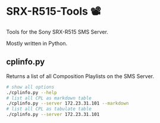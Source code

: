 # SRX-R515-Tools 📽

Tools for the Sony SRX-R515 SMS Server.

Mostly written in Python.

## cplinfo.py

Returns a list of all Composition Playlists on the SMS Server.

```sh
# show all options
./cplinfo.py --help
# list all CPL as markdown table
./cplinfo.py --server 172.23.31.101 --markdown
# list all CPL as tabulate table
./cplinfo.py --server 172.23.31.101
```
